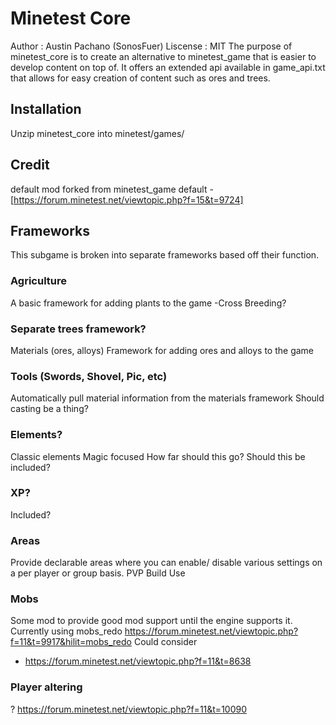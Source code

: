 # Minetest Core
Author : Austin Pachano (SonosFuer)
Liscense : MIT
The purpose of minetest_core is to create an alternative to minetest_game that is easier to develop content on top of. It offers an extended api available in game_api.txt that allows for easy creation of content such as ores and trees.

## Installation
Unzip minetest_core into minetest/games/

## Credit
default mod forked from minetest_game default - [https://forum.minetest.net/viewtopic.php?f=15&t=9724]

## Frameworks

This subgame is broken into separate frameworks based off their function.

### Agriculture
A basic framework for adding plants to the game
-Cross Breeding?

### Separate trees framework?
Materials (ores, alloys)
Framework for adding ores and alloys to the game

### Tools (Swords, Shovel, Pic, etc)
Automatically pull material information from the materials framework
Should casting be a thing?

### Elements?
Classic elements
Magic focused
How far should this go?
Should this be included?

### XP?
Included?

### Areas
Provide declarable areas where you can enable/ disable various settings on a per player or group basis.
PVP
Build
Use

### Mobs
Some mod to provide good mod support until the engine supports it.
Currently using mobs_redo https://forum.minetest.net/viewtopic.php?f=11&t=9917&hilit=mobs_redo
Could consider
- https://forum.minetest.net/viewtopic.php?f=11&t=8638

### Player altering

? https://forum.minetest.net/viewtopic.php?f=11&t=10090

